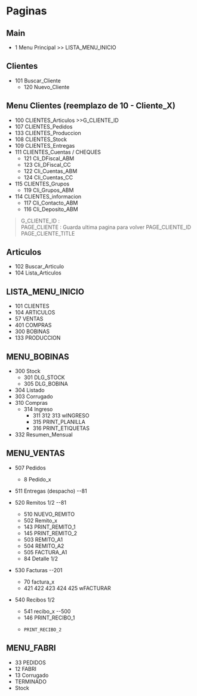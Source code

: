 # Paginas
## Main
- 1 Menu Principal  >> LISTA_MENU_INICIO



## Clientes
- 101 Buscar_Cliente 
  - 120 Nuevo_Cliente

## Menu Clientes  (reemplazo de 10 - Cliente_X)
- 100 CLIENTES_Articulos  >>G_CLIENTE_ID
- 107 CLIENTES_Pedidos
- 133 CLIENTES_Produccion  
- 108 CLIENTES_Stock
- 109 CLIENTES_Entregas
- 111 CLIENTES_Cuentas / CHEQUES
  - 121 Cli_DFiscal_ABM
  - 123 Cli_DFiscal_CC
  - 122 Cli_Cuentas_ABM
  - 124 Cli_Cuentas_CC
- 115 CLIENTES_Grupos
  - 119 Cli_Grupos_ABM
- 114 CLIENTES_informacion
  - 117 Cli_Contacto_ABM
  - 116 Cli_Deposito_ABM

> G_CLIENTE_ID :   
> PAGE_CLIENTE : Guarda ultima pagina para volver
> PAGE_CLIENTE_ID
> PAGE_CLIENTE_TITLE 

  
  
## Articulos
- 102 Buscar_Articulo
- 104 Lista_Articulos


## LISTA_MENU_INICIO
- 101 CLIENTES
- 104 ARTICULOS
- 57  VENTAS
- 401 COMPRAS
- 300 BOBINAS
- 133 PRODUCCION


## MENU_BOBINAS
- 300 Stock
  - 301 DLG_STOCK
  - 305 DLG_BOBINA
- 304 Listado
- 303 Corrugado
- 310 Compras
  - 314 Ingreso
    - 311 312 313 wINGRESO
    - 315 PRINT_PLANILLA
	- 316 PRINT_ETIQUETAS
- 332 Resumen_Mensual

## MENU_VENTAS
- 507 Pedidos
  - 8 Pedido_x

- 511 Entregas (despacho)  --81
- 520 Remitos 1/2          --81
  - 510 NUEVO_REMITO
  - 502 Remito_x
  - 143 PRINT_REMITO_1
  - 145 PRINT_REMITO_2
  - 503 REMITO_A1
  - 504 REMITO_A2
  - 505 FACTURA_A1
  - 84 Detalle 1/2 
- 530 Facturas   --201
  - 70 factura_x
  - 421 422 423 424 425 wFACTURAR
- 540 Recibos  1/2
  - 541 recibo_x   --500
  - 146 PRINT_RECIBO_1
  -     PRINT_RECIBO_2
  
## MENU_FABRI
- 33 PEDIDOS
- 12 FABRI
- 13 Corrugado
-    TERMINADO
-   Stock

